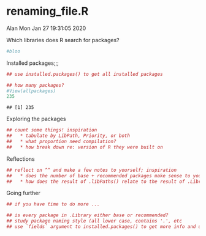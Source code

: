 renaming\_file.R
================
Alan
Mon Jan 27 19:31:05 2020

Which libraries does R search for packages?

``` r
#bloo
```

Installed packages;;;

``` r
## use installed.packages() to get all installed packages

## how many packages?
#View(allpackages)
235
```

    ## [1] 235

Exploring the packages

``` r
## count some things! inspiration
##   * tabulate by LibPath, Priority, or both
##   * what proportion need compilation?
##   * how break down re: version of R they were built on
```

Reflections

``` r
## reflect on ^^ and make a few notes to yourself; inspiration
##   * does the number of base + recommended packages make sense to you?
##   * how does the result of .libPaths() relate to the result of .Library?
```

Going further

``` r
## if you have time to do more ...

## is every package in .Library either base or recommended?
## study package naming style (all lower case, contains '.', etc
## use `fields` argument to installed.packages() to get more info and use it!
```
